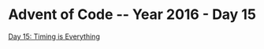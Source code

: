 # Advent of Code -- Year 2016 - Day 15

[Day 15: Timing is Everything](https://adventofcode.com/2016/day/15)
